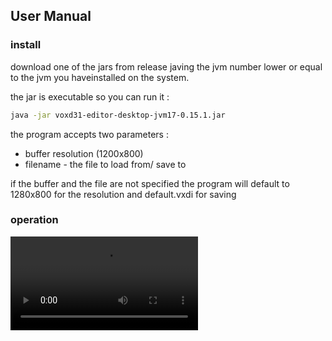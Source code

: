 ## User Manual

### install
download one of the jars from release javing the jvm number lower or equal to the jvm you haveinstalled on the system.

the jar is executable so you can run it :

```bash
java -jar voxd31-editor-desktop-jvm17-0.15.1.jar
```

the program accepts two parameters :
 - buffer resolution (1200x800)
 - filename - the file to load from/ save to

if the buffer and the file are not specified the program will default to 1280x800 for the resolution and default.vxdi for saving

### operation

![video](https://media.githubusercontent.com/media/alfu32/voxd31-editor-kt/main/readme/rel-0.15.1-1.webm)
